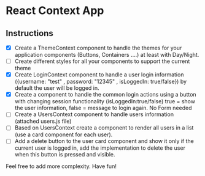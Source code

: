 # React Context App

## Instructions

- [X] Create a ThemeContext component to handle the themes for your application components (Buttons, Containers ....) at least with Day/Night.
- [ ] Create different styles for all your components to support the current theme
- [X] Create LoginContext component to handle a user login information ({username: "test" , password: "12345" , isLoggedIn: true/false}) by default the user will be logged in.
- [X] Create a component to handle the common login actions using a button with changing session functionality (isLoggedIn:true/false) true = show the user information, false = message to login again. No Form needed
- [ ] Create a UsersContext component to handle users information (attached users.js file)
- [ ] Based on UsersContext create a component to render all users in a list (use a card component for each user).
- [ ] Add a delete button to the user card component and show it only if the current user is logged in,  add the implementation to delete the user when this button is pressed and visible.

Feel free to add more complexity. Have fun!

